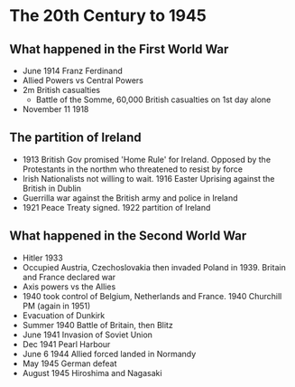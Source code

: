# The 20th Century to 1945

## What happened in the First World War

* June 1914 Franz Ferdinand
* Allied Powers vs Central Powers
* 2m British casualties
  * Battle of the Somme, 60,000 British casualties on 1st day alone
* November 11 1918

## The partition of Ireland

* 1913 British Gov promised 'Home Rule' for Ireland. Opposed by the Protestants in the northm who threatened to resist by force
* Irish Nationalists not willing to wait. 1916 Easter Uprising against the British in Dublin
* Guerrilla war against the British army and police in Ireland
* 1921 Peace Treaty signed. 1922 partition of Ireland

## What happened in the Second World War

* Hitler 1933
* Occupied Austria, Czechoslovakia then invaded Poland in 1939. Britain and France declared war
* Axis powers vs the Allies
* 1940 took control of Belgium, Netherlands and France. 1940 Churchill PM (again in 1951)
* Evacuation of Dunkirk
* Summer 1940 Battle of Britain, then Blitz
* June 1941 Invasion of Soviet Union
* Dec 1941 Pearl Harbour
* June 6 1944 Allied forced landed in Normandy
* May 1945 German defeat
* August 1945 Hiroshima and Nagasaki